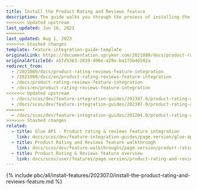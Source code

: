 ```yaml
---
title: Install the Product Rating and Reviews feature
description: The guide walks you through the process of installing the Product Reviews feature in your project.
<<<<<<< Updated upstream
last_updated: Jun 16, 2021
=======
last_updated: Aug 1, 2023
>>>>>>> Stashed changes
template: feature-integration-guide-template
originalLink: https://documentation.spryker.com/2021080/docs/product-rating-reviews-feature-integration
originalArticleId: a5fd5363-2839-406e-a29e-ba175b46592a
redirect_from:
  - /2021080/docs/product-rating-reviews-feature-integration
  - /2021080/docs/en/product-rating-reviews-feature-integration
  - /docs/product-rating-reviews-feature-integration
  - /docs/en/product-rating-reviews-feature-integration
<<<<<<< Updated upstream
  - /docs/scos/dev/feature-integration-guides/202307.0/product-rating-and-reviews-feature-integration.html
  - /docs/scos/dev/feature-integration-guides/202307.0/product-rating-and-reviews-feature-integration.html  
=======
  - /docs/scos/dev/feature-integration-guides/202204.0/product-rating-and-reviews-feature-integration.html  
>>>>>>> Stashed changes
related:
  - title: Glue API - Product rating & reviews feature integration
    link: docs/scos/dev/feature-integration-guides/page.version/glue-api/glue-api-product-rating-and-reviews-feature-integration.html
  - title: Product Rating and Reviews feature walkthrough
    link: docs/scos/dev/feature-walkthroughs/page.version/product-rating-reviews-feature-walkthrough.html
  - title: Product Rating & Reviews feature overview
    link: docs/scos/user/features/page.version/product-rating-and-reviews-feature-overview.html
---
```

{% include pbc/all/install-features/202307.0/install-the-product-rating-and-reviews-feature.md %} <!-- To edit, see /_includes/pbc/all/install-features/202307.0/install-the-product-rating-and-reviews-feature.md -->
